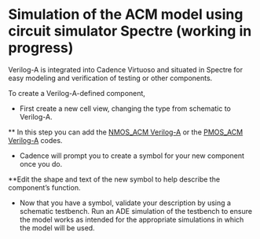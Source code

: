 # Simulation of the ACM model using circuit simulator Spectre (working in progress)

Verilog-A is integrated into Cadence Virtuoso and situated in Spectre for easy modeling and verification of testing or other components. 

To create a Verilog-A-defined component, 

* First create a new cell view, changing the type from schematic to Verilog-A.

** In this step you can add the [NMOS_ACM Verilog-A](/Verilog-A/NMOS_ACM_2V0.va) or the [PMOS_ACM Verilog-A](/Verilog-A/PMOS_ACM_2V0.va) codes.

* Cadence will prompt you to create a symbol for your new component once you do.

**Edit the shape and text of the new symbol to help describe the component’s function.

* Now that you have a symbol, validate your description by using a schematic testbench. Run an ADE simulation of the testbench to ensure the model works as intended for the appropriate simulations in which the model will be used.
